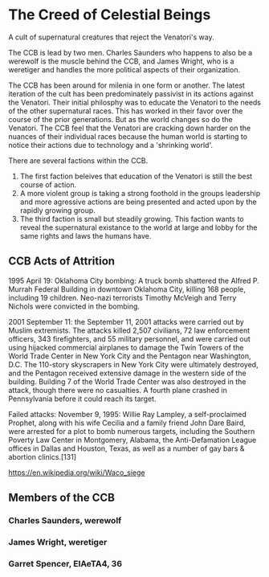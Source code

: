 # The Creed of Celestial Beings

A cult of supernatural creatures that reject the Venatori's way.

The CCB is lead by two men.  Charles Saunders who happens to also be a werewolf is the muscle behind the CCB, and James Wright, who is a weretiger and handles the more political aspects of their organization.

The CCB has been around for milenia in one form or another.  The latest iteration of the cult has been predominately passivist in its actions against the Venatori.  Their initial philosphy was to educate the Venatori to the needs of the other supernatural races.  This has worked in their favor over the course of the prior generations.  But as the world changes so do the Venatori.  The CCB feel that the Venatori are cracking down harder on the nuances of their individual races because the human world is starting to notice their actions due to technology and a 'shrinking world'.

There are several factions within the CCB.  

1.  The first faction beleives that education of the Venatori is still the best course of action.
2.  A more violent group is taking a strong foothold in the groups leadership and more agressive actions are being presented and acted upon by the rapidly growing group.
3.  The third faction is small but steadily growing.  This faction wants to reveal the supernatural existance to the world at large and lobby for the same rights and laws the humans have.
  
## CCB Acts of Attrition

1995 April 19: Oklahoma City bombing: A truck bomb shattered the Alfred P. Murrah Federal Building in downtown Oklahoma City, killing 168 people, including 19 children. Neo-nazi terrorists Timothy McVeigh and Terry Nichols were convicted in the bombing.

2001 September 11: the September 11, 2001 attacks were carried out by Muslim extremists. The attacks killed 2,507 civilians, 72 law enforcement officers, 343 firefighters, and 55 military personnel, and were carried out using hijacked commercial airplanes to damage the Twin Towers of the World Trade Center in New York City and the Pentagon near Washington, D.C. The 110-story skyscrapers in New York City were ultimately destroyed, and the Pentagon received extensive damage in the western side of the building. Building 7 of the World Trade Center was also destroyed in the attack, though there were no casualties. A fourth plane crashed in Pennsylvania before it could reach its target.


Failed attacks:
November 9, 1995: Willie Ray Lampley, a self-proclaimed Prophet, along with his wife Cecilia and a family friend John Dare Baird, were arrested for a plot to bomb numerous targets, including the Southern Poverty Law Center in Montgomery, Alabama, the Anti-Defamation League offices in Dallas and Houston, Texas, as well as a number of gay bars & abortion clinics.[131]

https://en.wikipedia.org/wiki/Waco_siege


## Members of the CCB

### Charles Saunders, werewolf

### James Wright, weretiger

### Garret Spencer, EIAeTA4, 36
